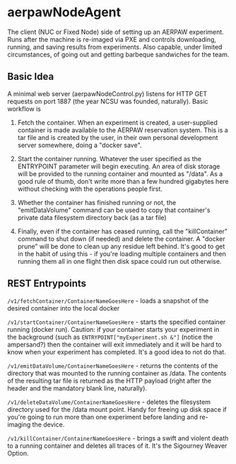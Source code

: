 # aerpawNodeAgent
The client (NUC or Fixed Node) side of setting up an AERPAW experiment. Runs after the machine
is re-imaged via PXE and controls downloading, running, and saving results from
experiments. Also capable, under limited circumstances, of going out and getting barbeque
sandwiches for the team.


## Basic Idea

A minimal web server (aerpawNodeControl.py) listens for HTTP GET requests
on port 1887 (the year NCSU was founded, naturally). Basic workflow is

1. Fetch the container. When an experiment is created, a user-supplied container is made
available to the AERPAW reservation system. This is a tar file and is created by the user, in
their own personal development server somewhere, doing a "docker save".

2. Start the container running. Whatever the user specified as the ENTRYPOINT parameter will
begin executing. An area of disk storage will be provided to the running container and
mounted as "/data". As a good rule of thumb, don't write more than a few hundred gigabytes
here without checking with the operations people first.

3. Whether the container has finished running or not,
the "emitDataVolume" command can be used to
copy that container's private data filesystem directory back (as a tar file)

4. Finally, even if the container has ceased running, call the "killContainer" command
to shut down (if needed) and delete the container. A "docker prune" will be done to clean up
any residue left behind. It's good to get in the habit of using this - if you're loading
multiple containers and then running them all in one flight then disk space could run out
otherwise.


## REST Entrypoints

```/v1/fetchContainer/ContainerNameGoesHere``` - loads a snapshot of the desired container into the local docker

```/v1/startContainer/ContainerNameGoesHere``` - starts the specified container running (docker run). Caution: if your container starts your experiment in the background (such as
```ENTRYPOINT["myExperiment.sh &"]```
(notice the ampersand?) then the container will exit immediately and it will be hard to know
when your experiment has completed. It's a good idea to not do that.

```/v1/emitDataVolume/ContainerNameGoesHere``` - returns the contents of the directory that was mounted to the running container as /data. The contents of the resulting tar file is returned
as the HTTP payload (right after the header and the mandatory blank line, naturally).

```/v1/deleteDataVolume/ContainerNameGoesHere``` - deletes the filesystem directory used for
the /data mount point. Handy for freeing up disk space if you're going to run more than one
experiment before landing and re-imaging the device.

```/v1/killContainer/ContainerNameGoesHere``` - brings a swift and violent death to a running container and deletes all traces of it. It's the Sigourney Weaver Option.

